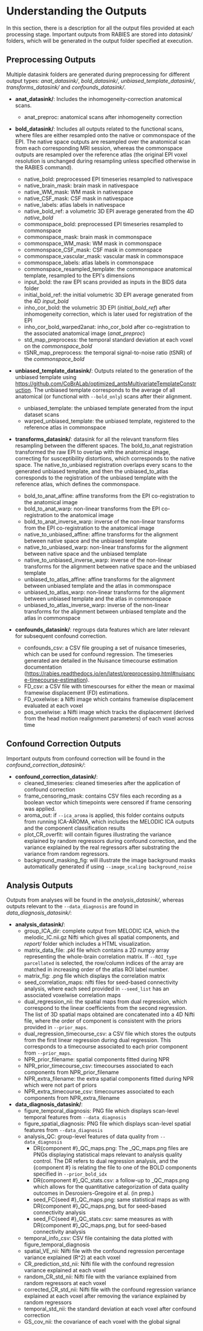 # Understanding the Outputs

In this section, there is a description for all the output files provided at each processing stage. Important outputs from RABIES are stored into *datasink/* folders, which will be generated in the output folder specified at execution.

## Preprocessing Outputs

Multiple datasink folders are generated during preprocessing for different output types: *anat_datasink/*, *bold_datasink/*, *unbiased_template_datasink/*,  *transforms_datasink/* and *confounds_datasink/*. 

- **anat_datasink/**: Includes the inhomogeneity-correction anatomical scans.
    - anat_preproc: anatomical scans after inhomogeneity correction

- **bold_datasink/**: Includes all outputs related to the functional scans, where files are either resampled onto the native or commonspace of the EPI. The native space outputs are resampled over the anatomical scan from each corresponding MRI session, whereas the commonspace outputs are resampled over the reference atlas (the original EPI voxel resolution is unchanged during resampling unless specified otherwise in the RABIES command).
    - native_bold: preprocessed EPI timeseries resampled to nativespace
    - native_brain_mask: brain mask in nativespace
    - native_WM_mask: WM mask in nativespace
    - native_CSF_mask: CSF mask in nativespace
    - native_labels: atlas labels in nativespace
    - native_bold_ref: a volumetric 3D EPI average generated from the 4D *native_bold*
    - commonspace_bold: preprocessed EPI timeseries resampled to commonspace
    - commonspace_mask: brain mask in commonspace
    - commonspace_WM_mask: WM mask in commonspace
    - commonspace_CSF_mask: CSF mask in commonspace
    - commonspace_vascular_mask: vascular mask in commonspace
    - commonspace_labels: atlas labels in commonspace
    - commonspace_resampled_template: the commonspace anatomical template, resampled to the EPI's dimensions
    - input_bold: the raw EPI scans provided as inputs in the BIDS data folder
    - initial_bold_ref: the initial volumetric 3D EPI average generated from the 4D *input_bold*
    - inho_cor_bold: the volumetric 3D EPI (*initial_bold_ref*) after inhomogeneity correction, which is later used for registration of the EPI
    - inho_cor_bold_warped2anat: inho_cor_bold after co-registration to the associated anatomical image (*anat_preproc*)
    - std_map_preprocess: the temporal standard deviation at each voxel on the *commonspace_bold*
    - tSNR_map_preprocess: the temporal signal-to-noise ratio (tSNR) of the *commonspace_bold*

- **unbiased_template_datasink/**: Outputs related to the generation of the unbiased template using https://github.com/CoBrALab/optimized_antsMultivariateTemplateConstruction. The unbiased template corresponds to the average of all anatomical (or functional with `--bold_only`) scans after their alignment.
    - unbiased_template: the unbiased template generated from the input dataset scans
    - warped_unbiased_template: the unbiased template, registered to the reference atlas in commonspace

- **transforms_datasink/**: datasink for all the relevant transform files resampling between the different spaces. The bold_to_anat registration transformed the raw EPI to overlap with the anatomical image, correcting for susceptibility distortions, which corresponds to the native space. The native_to_unbiased registration overlaps every scans to the generated unbiased template, and then the unbiased_to_atlas corresponds to the registration of the unbiased template with the reference atlas, which defines the commonspace.
    - bold_to_anat_affine: affine transforms from the EPI co-registration to the anatomical image
    - bold_to_anat_warp: non-linear transforms from the EPI co-registration to the anatomical image
    - bold_to_anat_inverse_warp: inverse of the non-linear transforms from the EPI co-registration to the anatomical image
    - native_to_unbiased_affine: affine transforms for the alignment between native space and the unbiased template
    - native_to_unbiased_warp: non-linear transforms for the alignment between native space and the unbiased template
    - native_to_unbiased_inverse_warp: inverse of the non-linear transforms  for the alignment between native space and the unbiased template
    - unbiased_to_atlas_affine: affine transforms for the alignment between unbiased template and the atlas in commonspace
    - unbiased_to_atlas_warp: non-linear transforms for the alignment between unbiased template and the atlas in commonspace
    - unbiased_to_atlas_inverse_warp: inverse of the non-linear transforms for the alignment between unbiased template and the atlas in commonspace

- **confounds_datasink/**: regroups data features which are later relevant for subsequent confound correction.
    - confounds_csv: a CSV file grouping a set of nuisance timeseries, which can be used for confound regression. The timeseries generated are detailed in the Nuisance timecourse estimation documentation (https://rabies.readthedocs.io/en/latest/preprocessing.html#nuisance-timecourse-estimation).
    - FD_csv: a CSV file with timescourses for either the mean or maximal framewise displacement (FD) estimations.
    - FD_voxelwise: a Nifti image which contains framewise displacement evaluated at each voxel
    - pos_voxelwise: a Nifti image which tracks the displacement (derived from the head motion realignment parameters) of each voxel across time


## Confound Correction Outputs
Important outputs from confound correction will be found in the *confound_correction_datasink/*:
- **confound_correction_datasink/**:
    - cleaned_timeseries: cleaned timeseries after the application of confound correction
    - frame_censoring_mask: contains CSV files each recording as a boolean vector which timepoints were censored if frame censoring was applied.
    - aroma_out: if `--ica_aroma` is applied, this folder contains outputs from running ICA-AROMA, which includes the MELODIC ICA outputs and the component classification results
    - plot_CR_overfit: will contain figures illustrating the variance explained by random regressors during confound correction, and the variance explained by the real regressors after substrating the variance from random regressors.
    - background_masking_fig: will illustrate the image background masks automatically generated if using `--image_scaling background_noise`


## Analysis Outputs

Outputs from analyses will be found in the *analysis_datasink/*, whereas outputs relevant to the `--data_diagnosis` are found in *data_diagnosis_datasink/*:
- **analysis_datasink/**:
    - group_ICA_dir: complete output from MELODIC ICA, which the melodic_IC.nii.gz Nifti which gives all spatial components, and *report/* folder which includes a HTML visualization. 
    - matrix_data_file: .pkl file which contains a 2D numpy array representing the whole-brain correlation matrix. If `--ROI_type parcellated` is selected, the row/column indices of the array are matched in increasing order of the atlas ROI label number.
    - matrix_fig: .png file which displays the correlation matrix
    - seed_correlation_maps: nifti files for seed-based connectivity analysis, where each seed provided in `--seed_list` has an associated voxelwise correlation maps
    - dual_regression_nii: the spatial maps from dual regression, which correspond to the linear coefficients from the second regression. The list of 3D spatial maps obtained are concatenated into a 4D Nifti file, where the order of component is consistent with the priors provided in `--prior_maps`.
    - dual_regression_timecourse_csv: a CSV file which stores the outputs from the first linear regression during dual regression. This corresponds to a timecourse associated to each prior component from `--prior_maps`.
    - NPR_prior_filename: spatial components fitted during NPR
    - NPR_prior_timecourse_csv: timecourses associated to each components from NPR_prior_filename
    - NPR_extra_filename: the extra spatial components fitted during NPR which were not part of priors
    - NPR_extra_timecourse_csv: timecourses associated to each components from NPR_extra_filename
- **data_diagnosis_datasink/**:
    - figure_temporal_diagnosis: PNG file which displays scan-level temporal features from `--data_diagnosis`
    - figure_spatial_diagnosis: PNG file which displays scan-level spatial features from `--data_diagnosis`
    - analysis_QC: group-level features of data quality from `--data_diagnosis`
        - DR{component #}_QC_maps.png: The _QC_maps.png files are PNGs displaying statistical maps relevant to analysis quality control. The DR refers to dual regression analysis, and the {component #} is relating the file to one of the BOLD components specified in `--prior_bold_idx`
        - DR{component #}_QC_stats.csv: a follow-up to _QC_maps.png which allows for the quantitative categorization of data quality outcomes in Desrosiers-Gregoire et al. (in prep.)
        - seed_FC{seed #}_QC_maps.png: same statistical maps as with DR{component #}_QC_maps.png, but for seed-based connectivity analysis
        - seed_FC{seed #}_QC_stats.csv: same measures as with DR{component #}_QC_maps.png, but for seed-based connectivity analysis
    - temporal_info_csv: CSV file containing the data plotted with figure_temporal_diagnosis
    - spatial_VE_nii: Nifti file with the confound regression percentage variance explained (R^2) at each voxel
    - CR_prediction_std_nii: Nifti file with the confound regression variance explained at each voxel
    - random_CR_std_nii: Nifti file with the variance explained from random regressors at each voxel
    - corrected_CR_std_nii: Nifti file with the confound regression variance explained at each voxel after removing the variance explained by random regressors
    - temporal_std_nii: the standard deviation at each voxel after confound correction
    - GS_cov_nii: the covariance of each voxel with the global signal
